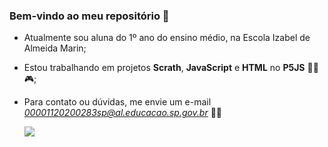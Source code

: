 ### Bem-vindo ao meu repositório 💖

- Atualmente sou aluna do 1º ano do ensino médio, na Escola Izabel de Almeida Marin;
- Estou trabalhando em projetos **Scrath**, **JavaScript** e **HTML** no **P5JS** 👩‍💻🎮;
- Para contato ou dúvidas, me envie um e-mail *00001120200283sp@al.educacao.sp.gov.br* 💌💕

  ![](https://media1.tenor.com/m/f4PUj7wUIm4AAAAC/cat-tongue.gif)
